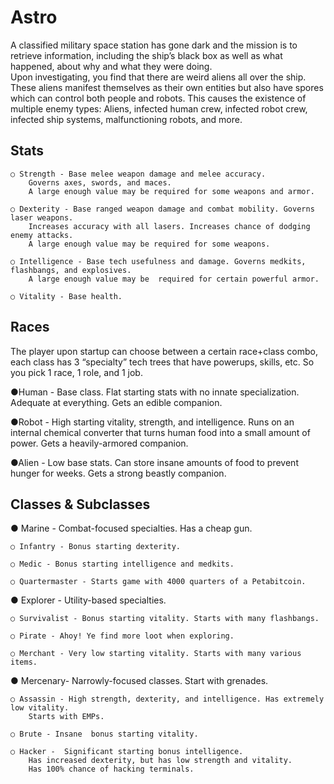 Astro
====

A classified military space station has gone dark and the mission is to retrieve information, 
including the ship’s black box as well as what happened, about why and what they were doing.  
Upon investigating, you find that there are weird aliens all over the ship.  These aliens 
manifest themselves as their own entities but also have spores which can control both people 
and robots.  This causes the existence of multiple enemy types: Aliens, infected human crew, 
infected robot crew, infected ship systems, malfunctioning robots, and more.


Stats
-----
    ○ Strength - Base melee weapon damage and melee accuracy.  
        Governs axes, swords, and maces. 
        A large enough value may be required for some weapons and armor.

    ○ Dexterity - Base ranged weapon damage and combat mobility. Governs laser weapons. 
        Increases accuracy with all lasers. Increases chance of dodging enemy attacks. 
        A large enough value may be required for some weapons.

    ○ Intelligence - Base tech usefulness and damage. Governs medkits, flashbangs, and explosives. 
        A large enough value may be  required for certain powerful armor.

    ○ Vitality - Base health.



Races
-----
The player upon startup can choose between a certain race+class combo, each class has 3 “specialty” tech trees that have powerups, skills, etc.  So you pick 1 race, 1 role, and 1 job.

●Human - Base class. Flat starting stats with no innate specialization. Adequate at everything. Gets an edible companion.

●Robot - High starting vitality, strength, and intelligence. Runs on an internal chemical converter that turns human food into a small amount of power. Gets a heavily-armored companion.

●Alien - Low base stats. Can store insane amounts of food to prevent hunger for weeks. Gets a strong beastly companion.



Classes & Subclasses 
--------------------
● Marine - Combat-focused specialties. Has a cheap gun.

    ○ Infantry - Bonus starting dexterity. 
    
    ○ Medic - Bonus starting intelligence and medkits. 
    
    ○ Quartermaster - Starts game with 4000 quarters of a Petabitcoin.

● Explorer - Utility-based specialties.

    ○ Survivalist - Bonus starting vitality. Starts with many flashbangs.
    
    ○ Pirate - Ahoy! Ye find more loot when exploring. 
    
    ○ Merchant - Very low starting vitality. Starts with many various items. 

● Mercenary- Narrowly-focused classes. Start with grenades.

    ○ Assassin - High strength, dexterity, and intelligence. Has extremely low vitality. 
        Starts with EMPs.
    
    ○ Brute - Insane  bonus starting vitality. 
    
    ○ Hacker -  Significant starting bonus intelligence. 
        Has increased dexterity, but has low strength and vitality. 
        Has 100% chance of hacking terminals.
